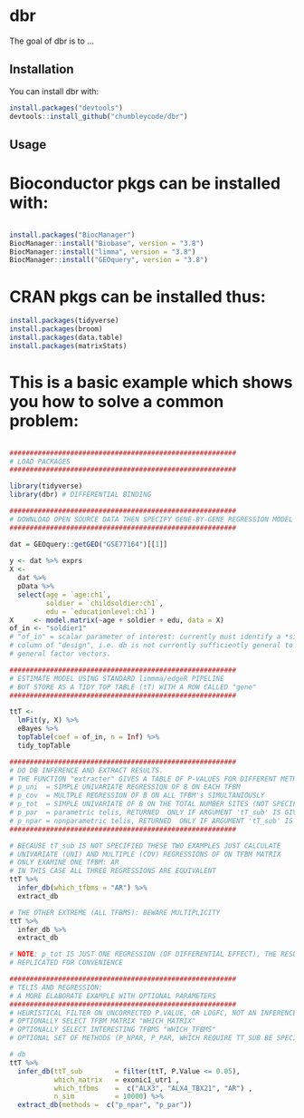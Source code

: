 
<!-- README.md is generated from README.Rmd. Please edit that file -->
dbr
===

<!-- [![Travis build status](https://travis-ci.org/chumbleycode/dbr.svg?branch=master)](https://travis-ci.org/chumbleycode/dbr) -->
<!-- [![AppVeyor build status](https://ci.appveyor.com/api/projects/status/github/chumbleycode/dbr?branch=master&svg=true)](https://ci.appveyor.com/project/chumbleycode/dbr) -->
The goal of dbr is to ...

Installation
------------

You can install dbr with:

``` r
install.packages("devtools")
devtools::install_github("chumbleycode/dbr")
```

Usage
-----

Bioconductor pkgs can be installed with:
========================================

``` r

install.packages("BiocManager")
BiocManager::install("Biobase", version = "3.8")
BiocManager::install("limma", version = "3.8")
BiocManager::install("GEOquery", version = "3.8")
```

CRAN pkgs can be installed thus:
================================

``` r
install.packages(tidyverse)
install.packages(broom)
install.packages(data.table)
install.packages(matrixStats)
```

This is a basic example which shows you how to solve a common problem:
======================================================================

``` r

########################################################
# LOAD PACKAGES
########################################################

library(tidyverse)
library(dbr) # DIFFERENTIAL BINDING 

########################################################
# DOWNLOAD OPEN SOURCE DATA THEN SPECIFY GENE-BY-GENE REGRESSION MODEL
########################################################

dat = GEOquery::getGEO("GSE77164")[[1]]
 
y <- dat %>% exprs
X <-
  dat %>%
  pData %>%
  select(age = `age:ch1`,
         soldier = `childsoldier:ch1`,
         edu = `educationlevel:ch1`)
X     <- model.matrix(~age + soldier + edu, data = X)
of_in <- "soldier1"
# "of_in" = scalar parameter of interest: currently must identify a *single*
# column of "design", i.e. db is not currently sufficiently general to handle
# general factor vectors.

########################################################
# ESTIMATE MODEL USING STANDARD limmma/edgeR PIPELINE
# BUT STORE AS A TIDY TOP TABLE (tT) WITH A ROW CALLED "gene"
########################################################

ttT <-
  lmFit(y, X) %>%
  eBayes %>%
  topTable(coef = of_in, n = Inf) %>%
  tidy_topTable

########################################################
# DO DB INFERENCE AND EXTRACT RESULTS.
# THE FUNCTION "extracter" GIVES A TABLE OF P-VALUES FOR DIFFERENT METHODS:
# p_uni  = SIMPLE UNIVARIATE REGRESSION OF B ON EACH TFBM
# p_cov  = MULTPLE REGRESSION OF B ON ALL TFBM's SIMULTANIOUSLY
# p_tot  = SIMPLE UNIVARIATE OF B ON THE TOTAL NUMBER SITES (NOT SPECIFIC TO ONE TFBM)
# p_par  = parametric telis, RETURNED  ONLY IF ARGUMENT 'tT_sub' IS GIVEN TO "db"
# p_npar = nonparametric telis, RETURNED  ONLY IF ARGUMENT 'tT_sub' IS GIVEN TO "db"
########################################################

# BECAUSE tT_sub IS NOT SPECIFIED THESE TWO EXAMPLES JUST CALCULATE
# UNIVARIATE (UNI) AND MULTIPLE (COV) REGRESSIONS OF ON TFBM MATRIX
# ONLY EXAMINE ONE TFBM: AR_
# IN THIS CASE ALL THREE REGRESSIONS ARE EQUIVALENT
ttT %>%
  infer_db(which_tfbms = "AR") %>%
  extract_db

# THE OTHER EXTREME (ALL TFBMS): BEWARE MULTIPLICITY
ttT %>%
  infer_db %>%
  extract_db

# NOTE: p_tot IS JUST ONE REGRESSION (OF DIFFERENTIAL EFFECT), THE RESULT IS
# REPLICATED FOR CONVENIENCE

########################################################
# TELIS AND REGRESSION:
# A MORE ELABORATE EXAMPLE WITH OPTIONAL PARAMETERS
########################################################
# HEURISTICAL FILTER ON UNCORRECTED P.VALUE, OR LOGFC, NOT AN INFERENCE
# OPTIONALLY SELECT TFBM MATRIX "WHICH_MATRIX"
# OPTIONALLY SELECT INTERESTING TFBMS "WHICH_TFBMS"
# OPTIONAL SET OF METHODS (P_NPAR, P_PAR, WHICH REQUIRE TT_SUB BE SPECIFIED)

# db
ttT %>%
  infer_db(ttT_sub        = filter(ttT, P.Value <= 0.05),
           which_matrix   = exonic1_utr1 ,
           which_tfbms    =  c("ALX3", "ALX4_TBX21", "AR") ,
           n_sim          = 10000) %>%
  extract_db(methods =  c("p_npar", "p_par"))

```
